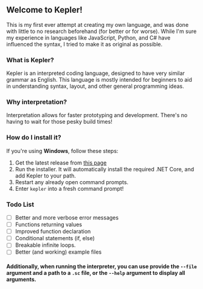 ## Welcome to Kepler!
This is my first ever attempt at creating my own language, and was done with little to no research beforehand (for better or for worse). While I'm sure my experience in languages like JavaScript, Python, and C# have influenced the syntax, I tried to make it as original as possible.

### What is Kepler?
Kepler is an interpreted coding language, designed to have very similar grammar as English. This language is mostly intended for beginners to aid in understanding syntax, layout, and other general programming ideas.

### Why interpretation?
Interpretation allows for faster prototyping and development. There's no having to wait for those pesky build times!

### How do I install it?
If you're using **Windows**, follow these steps:
1. Get the latest release from [this page](https://github.com/Ironfacebuster/kepler-interpreter/releases)
2. Run the installer. It will automatically install the required .NET Core, and add Kepler to your path.
3. Restart any already open command prompts.
4. Enter `kepler` into a fresh command prompt!

### Todo List
- [ ] Better and more verbose error messages
- [ ] Functions returning values
- [ ] Improved function declaration
- [ ] Conditional statements (if, else)
- [ ] Breakable infinite loops.
- [ ] Better (and working) example files

#### **Additionally**, when running the interpreter, you can use provide the `--file` argument and a path to a `.sc` file, or the `--help` argument to display all arguments.
